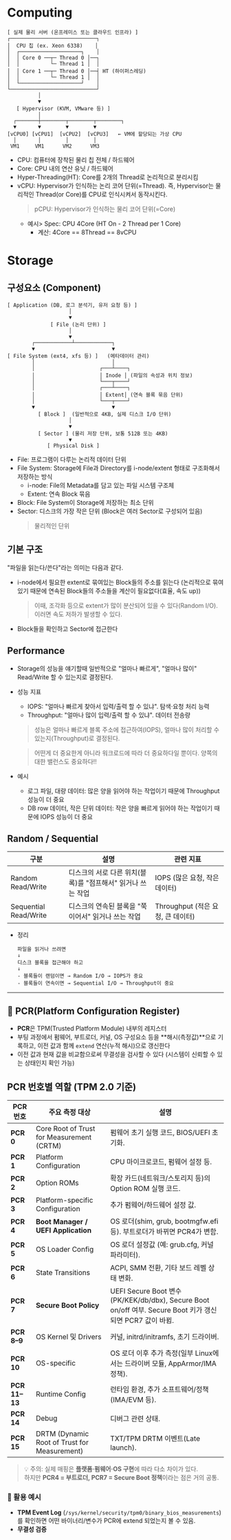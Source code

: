 # Computing
```
[ 실제 물리 서버 (온프레미스 또는 클라우드 인프라) ]
┌────────────────────────────┐
│  CPU 칩 (ex. Xeon 6338)    │
│  ┌────────────────────┐    │
│  │ Core 0 ──┬─ Thread 0 │──┐
│  │          └─ Thread 1 │  │
│  │ Core 1 ──┬─ Thread 0 │──┤ HT (하이퍼스레딩)
│  │          └─ Thread 1 │  │
│  └────────────────────┘    │
└────────────────────────────┘
          │
          ▼
   [ Hypervisor (KVM, VMware 등) ]
          │
  ┌───────┼────────┬────────┬────────┐
  ▼       ▼        ▼        ▼
[vCPU0] [vCPU1]  [vCPU2]  [vCPU3]   ← VM에 할당되는 가상 CPU
  │       │        │        │
 VM1     VM1      VM2      VM3

```
- CPU: 컴퓨터에 장착된 물리 칩 전체 / 하드웨어
- Core: CPU 내의 연산 유닛 / 하드웨어
- Hyper-Threading(HT): Core를 2개의 Thread로 논리적으로 분리시킴
- vCPU: Hypervisor가 인식하는 논리 코어 단위(=Thread). 즉, Hypervisor는 물리적인 Thread(or Core)를 CPU로 인식시켜서 동작시킨다.
    > pCPU: Hypervisor가 인식하는 물리 코어 단위(=Core)
    - 예시> Spec: CPU 4Core (HT On - 2 Thread per 1 Core)
        - 계산: 4Core == 8Thread == 8vCPU



# Storage
## 구성요소 (Component)
```
[ Application (DB, 로그 분석기, 유저 요청 등) ]
                    │
                    ▼
              [ File (논리 단위) ]
                    │
                    ▼
        ┌────────────┴────────────┐
        ▼                         ▼
[ File System (ext4, xfs 등) ]   (메타데이터 관리)
        │                         │
        │                     ┌───┴────┐
        │                     │ Inode │ (파일의 속성과 위치 정보)
        │                     └───┬────┘
        │                     ┌───┴────┐
        │                     │ Extent│ (연속 블록 묶음 단위)
        │                     └───┬────┘
        ▼                         ▼
          [ Block ]  (일반적으로 4KB, 실제 디스크 I/O 단위)
                    │
                    ▼
          [ Sector ] (물리 저장 단위, 보통 512B 또는 4KB)
                    ▼
             [ Physical Disk ]

```
- File: 프로그램이 다루는 논리적 데이터 단위
- File System: Storage에 File과 Directory를 i-node/extent 형태로 구조화해서 저장하는 방식
    - i-node: File의 Metadata를 담고 있는 파일 시스템 구조체
    - Extent: 연속 Block 묶음
- Block: File System이 Storage에 저장하는 최소 단위
- Sector: 디스크의 가장 작은 단위 (Block은 여러 Sector로 구성되어 있음)
    > 물리적인 단위


## 기본 구조
"파일을 읽는다/쓴다"라는 의미는 다음과 같다.
- i-node에서 필요한 extent로 묶여있는 Block들의 주소를 읽는다 (논리적으로 묶여있기 때문에 연속된 Block들의 주소들을 계산이 필요없다(효율, 속도 up))
    > 이때, 조각화 등으로 extent가 많이 분산되어 있을 수 있다(Random I/O). 이러면 속도 저하가 발생할 수 있다.
- Block들을 확인하고 Sector에 접근한다


## Performance
- Storage의 성능을 얘기할때 일반적으로 "얼마나 빠르게", "얼마나 많이" Read/Write 할 수 있는지로 결정된다.
- 성능 지표
    - IOPS: "얼마나 빠르게 찾아서 입력/출력 할 수 있냐". 탐색·요청 처리 능력
    - Throughput: "얼마나 많이 입력/출력 할 수 있냐". 데이터 전송량
    > 성능은 얼마나 빠르게 블록 주소에 접근하여(IOPS), 얼마나 많이 처리할 수 있는지(Throughput)로 결정된다.

    > 어떤게 더 중요한게 아니라 워크로드에 따라 더 중요하다일 뿐이다. 양쪽의 대한 밸런스도 중요하다!!
- 예시
    - 로그 파일, 대량 데이터: 많은 양을 읽어야 하는 작업이기 때문에 Throughput 성능이 더 중요
    - DB row 데이터, 작은 단위 데이터: 작은 양을 빠르게 읽어야 하는 작업이기 때문에 IOPS 성능이 더 중요

    
## Random / Sequential
| 구분 | 설명 | 관련 지표 |
|-----|-----|----------|
| Random Read/Write | 디스크의 서로 다른 위치(블록)를 "점프해서" 읽거나 쓰는 작업 | IOPS (많은 요청, 작은 데이터) |
| Sequential Read/Write | 디스크의 연속된 블록을 "쭉 이어서" 읽거나 쓰는 작업 | Throughput (적은 요청, 큰 데이터) |

* 정리
    ```
    파일을 읽거나 쓰려면
    ↓
    디스크 블록을 접근해야 하고
    ↓
    - 블록들이 랜덤이면 → Random I/O → IOPS가 중요
    - 블록들이 연속이면 → Sequential I/O → Throughput이 중요
    ```


---
## 📌 PCR(Platform Configuration Register)
- **PCR**은 TPM(Trusted Platform Module) 내부의 레지스터
- 부팅 과정에서 펌웨어, 부트로더, 커널, OS 구성요소 등을 **해시(측정값)**으로 기록하고, 이전 값과 함께 `extend` 연산(누적 해시)으로 갱신한다
- 이전 값과 현재 값을 비교함으로써 무결성을 검사할 수 있다 (시스템이 신뢰할 수 있는 상태인지 확인 가능)

## PCR 번호별 역할 (TPM 2.0 기준)

| PCR 번호 | 주요 측정 대상 | 설명 |
|----------|----------------|------|
| **PCR 0** | Core Root of Trust for Measurement (CRTM) | 펌웨어 초기 실행 코드, BIOS/UEFI 초기화. |
| **PCR 1** | Platform Configuration | CPU 마이크로코드, 펌웨어 설정 등. |
| **PCR 2** | Option ROMs | 확장 카드(네트워크/스토리지 등)의 Option ROM 실행 코드. |
| **PCR 3** | Platform-specific Configuration | 추가 펌웨어/하드웨어 설정 값. |
| **PCR 4** | **Boot Manager / UEFI Application** | OS 로더(shim, grub, bootmgfw.efi 등). 부트로더가 바뀌면 PCR4가 변함. |
| **PCR 5** | OS Loader Config | OS 로더 설정값 (예: grub.cfg, 커널 파라미터). |
| **PCR 6** | State Transitions | ACPI, SMM 전환, 기타 보드 레벨 상태 변화. |
| **PCR 7** | **Secure Boot Policy** | UEFI Secure Boot 변수(PK/KEK/db/dbx), Secure Boot on/off 여부. Secure Boot 키가 갱신되면 PCR7 값이 바뀜. |
| **PCR 8–9** | OS Kernel 및 Drivers | 커널, initrd/initramfs, 초기 드라이버. |
| **PCR 10** | OS-specific | OS 로더 이후 추가 측정(일부 Linux에서는 드라이버 모듈, AppArmor/IMA 정책). |
| **PCR 11–13** | Runtime Config | 런타임 환경, 추가 소프트웨어/정책(IMA/EVM 등). |
| **PCR 14** | Debug | 디버그 관련 상태. |
| **PCR 15** | DRTM (Dynamic Root of Trust for Measurement) | TXT/TPM DRTM 이벤트(Late launch). |

> 💡 주의: 실제 매핑은 **플랫폼·펌웨어·OS 구현**에 따라 다소 차이가 있다.  
> 하지만 **PCR4 = 부트로더, PCR7 = Secure Boot 정책**이라는 점은 거의 공통.


### 🔎 활용 예시
- **TPM Event Log** (`/sys/kernel/security/tpm0/binary_bios_measurements`)를 확인하면 어떤 바이너리/변수가 PCR에 extend 되었는지 볼 수 있음.
- **무결성 검증**
